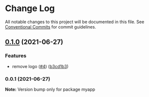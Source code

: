 # Change Log

All notable changes to this project will be documented in this file.
See [Conventional Commits](https://conventionalcommits.org) for commit guidelines.

## [0.1.0](https://github.com/aloker/jcitest-sveltekit/compare/myapp@0.0.1...myapp@0.1.0) (2021-06-27)


### Features

* remove logo ([#4](https://projects.validdata.de/issues/4)) ([b3cd1b3](https://github.com/aloker/jcitest-sveltekit/commit/b3cd1b34961285a182c3aca4ef1582950f502fec))



### 0.0.1 (2021-06-27)

**Note:** Version bump only for package myapp
